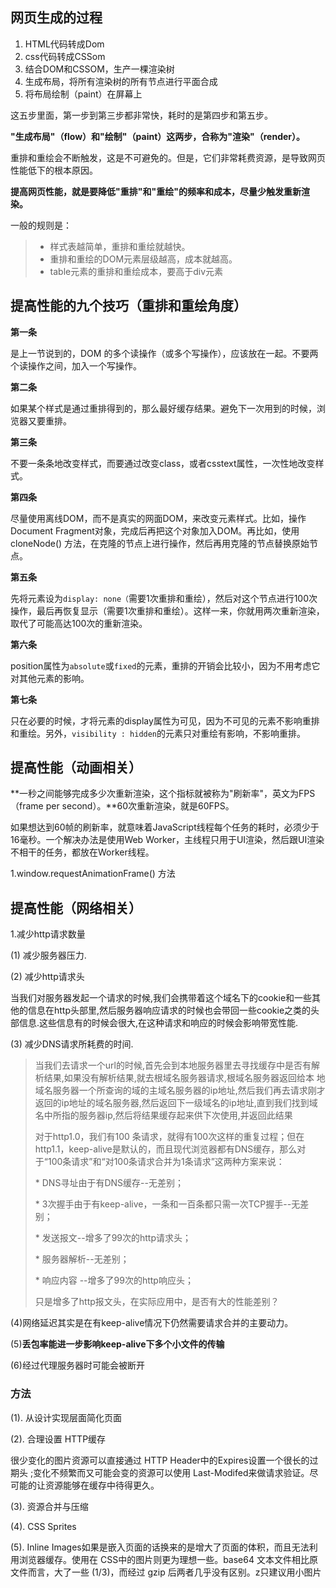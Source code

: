 ## 网页生成的过程

1. HTML代码转成Dom
2. css代码转成CSSom
3. 结合DOM和CSSOM，生产一棵渲染树
4. 生成布局，将所有渲染树的所有节点进行平面合成
5. 将布局绘制（paint）在屏幕上

这五步里面，第一步到第三步都非常快，耗时的是第四步和第五步。

**"生成布局"（flow）和"绘制"（paint）这两步，合称为"渲染"（render）。**

重排和重绘会不断触发，这是不可避免的。但是，它们非常耗费资源，是导致网页性能低下的根本原因。

**提高网页性能，就是要降低"重排"和"重绘"的频率和成本，尽量少触发重新渲染。**

一般的规则是：

> * 样式表越简单，重排和重绘就越快。
> * 重排和重绘的DOM元素层级越高，成本就越高。
> * table元素的重排和重绘成本，要高于div元素

## 提高性能的九个技巧（重排和重绘角度）

**第一条**

是上一节说到的，DOM 的多个读操作（或多个写操作），应该放在一起。不要两个读操作之间，加入一个写操作。

**第二条**

如果某个样式是通过重排得到的，那么最好缓存结果。避免下一次用到的时候，浏览器又要重排。

**第三条**

不要一条条地改变样式，而要通过改变class，或者csstext属性，一次性地改变样式。

**第四条**

尽量使用离线DOM，而不是真实的网面DOM，来改变元素样式。比如，操作Document Fragment对象，完成后再把这个对象加入DOM。再比如，使用 cloneNode\(\) 方法，在克隆的节点上进行操作，然后再用克隆的节点替换原始节点。

**第五条**

先将元素设为`display: none（`需要1次重排和重绘），然后对这个节点进行100次操作，最后再恢复显示（需要1次重排和重绘）。这样一来，你就用两次重新渲染，取代了可能高达100次的重新渲染。

**第六条**

position属性为`absolute`或`fixed`的元素，重排的开销会比较小，因为不用考虑它对其他元素的影响。

**第七条**

只在必要的时候，才将元素的display属性为可见，因为不可见的元素不影响重排和重绘。另外，`visibility : hidden`的元素只对重绘有影响，不影响重排。

## 提高性能（动画相关）

**一秒之间能够完成多少次重新渲染，这个指标就被称为"刷新率"，英文为FPS（frame per second）。**60次重新渲染，就是60FPS。

如果想达到60帧的刷新率，就意味着JavaScript线程每个任务的耗时，必须少于16毫秒。一个解决办法是使用Web Worker，主线程只用于UI渲染，然后跟UI渲染不相干的任务，都放在Worker线程。

1.window.requestAnimationFrame\(\) 方法

## 提高性能（网络相关）

1.减少http请求数量

\(1\)   减少服务器压力.

\(2\)   减少http请求头

当我们对服务器发起一个请求的时候,我们会携带着这个域名下的cookie和一些其他的信息在http头部里,然后服务器响应请求的时候也会带回一些cookie之类的头部信息.这些信息有的时候会很大,在这种请求和响应的时候会影响带宽性能.

\(3\)   减少DNS请求所耗费的时间.

> 当我们去请求一个url的时候,首先会到本地服务器里去寻找缓存中是否有解析结果,如果没有解析结果,就去根域名服务器请求,根域名服务器返回给本 地域名服务器一个所查询的域的主域名服务器的ip地址,然后我们再去请求刚才返回的ip地址的域名服务器,然后返回下一级域名的ip地址,直到我们找到域 名中所指的服务器ip,然后将结果缓存起来供下次使用,并返回此结果
>
> 对于http1.0，我们有100 条请求，就得有100次这样的重复过程；但在http1.1，keep-alive是默认的，而且现代浏览器都有DNS缓存，那么对于“100条请求”和“对100条请求合并为1条请求”这两种方案来说：
>
> \* DNS寻址由于有DNS缓存--无差别；
>
> \* 3次握手由于有keep-alive，一条和一百条都只需一次TCP握手--无差别；
>
> \* 发送报文--增多了99次的http请求头；
>
> \* 服务器解析--无差别；
>
> \* 响应内容 --增多了99次的http响应头；
>
> 只是增多了http报文头，在实际应用中，是否有大的性能差别？

\(4\)网络延迟其实是在有keep-alive情况下仍然需要请求合并的主要动力。

\(5\)**丢包率能进一步影响keep-alive下多个小文件的传输**

\(6\)经过代理服务器时可能会被断开

### 方法

\(1\). 从设计实现层面简化页面

\(2\). 合理设置 HTTP缓存

很少变化的图片资源可以直接通过 HTTP Header中的Expires设置一个很长的过期头 ;变化不频繁而又可能会变的资源可以使用 Last-Modifed来做请求验证。尽可能的让资源能够在缓存中待得更久。

\(3\). 资源合并与压缩

\(4\). CSS Sprites

\(5\). Inline Images如果是嵌入页面的话换来的是增大了页面的体积，而且无法利用浏览器缓存。使用在 CSS中的图片则更为理想一些。base64 文本文件相比原文件而言，大了一些 \(1/3\)，而经过 gzip 后两者几乎没有区别。z只建议用小图片



